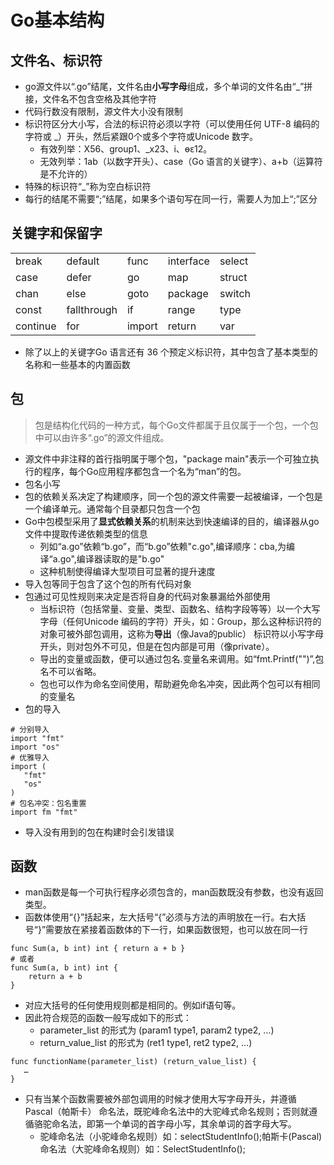 # Go基本结构

## 文件名、标识符
- go源文件以“.go”结尾，文件名由**小写字母**组成，多个单词的文件名由“_”拼接，文件名不包含空格及其他字符
- 代码行数没有限制，源文件大小没有限制
- 标识符区分大小写，合法的标识符必须以字符（可以使用任何 UTF-8 编码的字符或 _）开头，然后紧跟0个或多个字符或Unicode 数字。
  - 有效列举：X56、group1、_x23、i、өԑ12。
  - 无效列举：1ab（以数字开头）、case（Go 语言的关键字）、a+b（运算符是不允许的）
- 特殊的标识符“_”称为空白标识符
- 每行的结尾不需要“;”结尾，如果多个语句写在同一行，需要人为加上“;”区分

## 关键字和保留字
|          |             |         |           |         |
|----------|-------------|---------|-----------|---------|
| break    | default     | func    | interface | select  |
| case	   | defer	     | go	   | map	   | struct  |
| chan	   | else        | goto    | package   | switch  |
| const	| fallthrough | if	   | range     | type    |
| continue | 	for      | import  | return    | var     |

- 除了以上的关键字Go 语言还有 36 个预定义标识符，其中包含了基本类型的名称和一些基本的内置函数

## 包
> 包是结构化代码的一种方式，每个Go文件都属于且仅属于一个包，一个包中可以由许多“.go”的源文件组成。
- 源文件中非注释的首行指明属于哪个包，"package main"表示一个可独立执行的程序，每个Go应用程序都包含一个名为“man”的包。
- 包名小写
- 包的依赖关系决定了构建顺序，同一个包的源文件需要一起被编译，一个包是一个编译单元。通常每个目录都只包含一个包
- Go中包模型采用了**显式依赖关系**的机制来达到快速编译的目的，编译器从go文件中提取传递依赖类型的信息
  - 列如“a.go”依赖“b.go”，而“b.go”依赖"c.go",编译顺序：cba,为编译“a.go",编译器读取的是"b.go"
  - 这种机制使得编译大型项目可显著的提升速度
- 导入包等同于包含了这个包的所有代码对象
- 包通过可见性规则来决定是否将自身的代码对象暴漏给外部使用
  - 当标识符（包括常量、变量、类型、函数名、结构字段等等）以一个大写字母（任何Unicode 编码的字符）开头，如：Group，那么这种标识符的对象可被外部包调用，这称为**导出**（像Java的public）
  标识符以小写字母开头，则对包外不可见，但是在包内部是可用（像private）。
  - 导出的变量或函数，便可以通过包名.变量名来调用。如“fmt.Printf("")”,包名不可以省略。
  - 包也可以作为命名空间使用，帮助避免命名冲突，因此两个包可以有相同的变量名
- 包的导入
``` 
# 分别导入
import "fmt"
import "os"
# 优雅导入
import (
   "fmt"
   "os"
)
# 包名冲突：包名重置
import fm "fmt"
```
- 导入没有用到的包在构建时会引发错误

## 函数
- man函数是每一个可执行程序必须包含的，man函数既没有参数，也没有返回类型。
- 函数体使用“{}”括起来，左大括号“{”必须与方法的声明放在一行。右大括号“}”需要放在紧接着函数体的下一行，如果函数很短，也可以放在同一行
```
func Sum(a, b int) int { return a + b }
# 或者
func Sum(a, b int) int { 
    return a + b 
}
```
- 对应大括号的任何使用规则都是相同的。例如if语句等。
- 因此符合规范的函数一般写成如下的形式：
  - parameter_list 的形式为 (param1 type1, param2 type2, …)
  - return_value_list 的形式为 (ret1 type1, ret2 type2, …)
```
func functionName(parameter_list) (return_value_list) {
   …
}
```
- 只有当某个函数需要被外部包调用的时候才使用大写字母开头，并遵循 Pascal（帕斯卡） 命名法，既驼峰命名法中的大驼峰式命名规则；否则就遵循骆驼命名法，即第一个单词的首字母小写，其余单词的首字母大写。
  - 驼峰命名法（小驼峰命名规则）如：selectStudentInfo();帕斯卡(Pascal)命名法（大驼峰命名规则）如：SelectStudentInfo(); 
